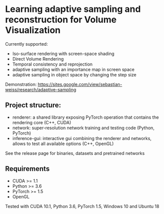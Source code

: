 # Learning adaptive sampling and reconstruction for Volume Visualization

Currently supported:
 - Iso-surface rendering with screen-space shading
 - Direct Volume Rendering
 - Temporal consistency and reprojection
 - adaptive sampling with an importance map in screen space
 - adaptive sampling in object space by changing the step size

Demonstration: https://sites.google.com/view/sebastian-weiss/research/adaptive-sampling

## Project structure:
 - renderer: a shared library exposing PyTorch operation that contains the rendering core (C++, CUDA)
 - network: super-resolution network training and testing code (Python, PyTorch)
 - inference-gui: interactive gui combining the renderer and networks, allows to test all available options (C++, OpenGL)

See the release page for binaries, datasets and pretrained networks
 
## Requirements

 - CUDA >= 1.1
 - Python >= 3.6
 - PyTorch >= 1.5
 - OpenGL
 
Tested with CUDA 10.1, Python 3.6, PyTorch 1.5, Windows 10 and Ubuntu 18
